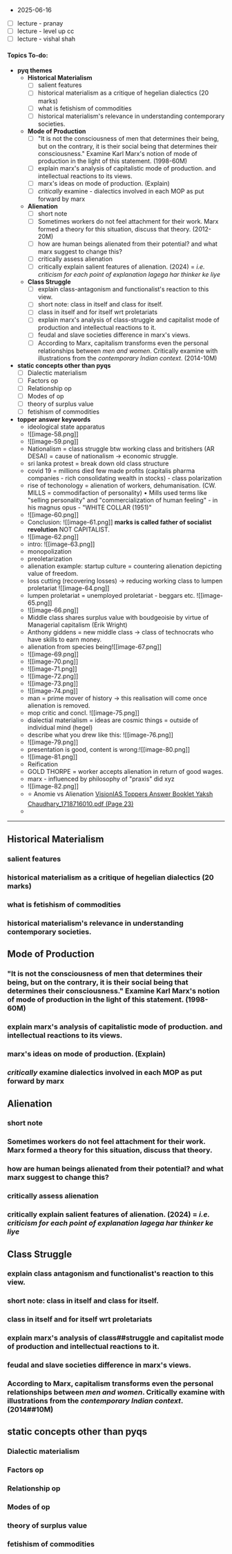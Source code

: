 * 2025-06-16

- [ ] lecture - pranay
- [ ] lecture - level up cc
- [ ] lecture - vishal shah
#### Topics To-do: 
- **pyq themes**
	- **Historical Materialism**
		- [ ] salient features
		- [ ] historical materialism as a critique of hegelian dialectics (20 marks)
		- [ ] what is fetishism of commodities 
		- [ ] historical materialism's relevance in understanding contemporary societies.
	- **Mode of Production**
		- [ ] "It is not the consciousness of men that determines their being, but on the contrary, it is their social being that determines their consciousness." Examine Karl Marx's notion of mode of production in the light of this statement. (1998-60M)
		- [ ] explain marx's analysis of capitalistic mode of production. and intellectual reactions to its views.
		- [ ] marx's ideas on mode of production. (Explain)
		- [ ] *critically* examine - dialectics involved in each MOP as put forward by marx
	- **Alienation** 
		- [ ] short note
		- [ ] Sometimes workers do not feel attachment for their work. Marx formed a theory for this situation, discuss that theory. (2012-20M)
		- [ ] how are human beings alienated from their potential? and what marx suggest to change this?
		- [ ] critically assess alienation
		- [ ] critically explain salient features of alienation. (2024) = *i.e. criticism for each point of explanation lagega har thinker ke liye* 
	- **Class Struggle**
		- [ ] explain class-antagonism and functionalist's reaction to this view.
		- [ ] short note: class in itself and class for itself.
		- [ ] class in itself and for itself wrt proletariats 
		- [ ] explain marx's analysis of class-struggle and capitalist mode of production and intellectual reactions to it. 
		- [ ] feudal and slave societies difference in marx's views.
		- [ ] According to Marx, capitalism transforms even the personal relationships between *men and women*. Critically examine with illustrations from the *contemporary Indian context*. (2014-10M)
- **static concepts other than pyqs**
	- [ ] Dialectic materialism
	- [ ] Factors op
	- [ ] Relationship op
	- [ ] Modes of op
	- [ ] theory of surplus value
	- [ ] fetishism of commodities 
- **topper answer keywords**
	- ideological state apparatus
	- ![[image-58.png]]
	- ![[image-59.png]]
	- Nationalism = class struggle btw working class and britishers (AR DESAI) = cause of nationalism -> economic struggle. 
	- sri lanka protest = break down old class structure
	- covid 19 = millions died few made profits (capitalis pharma companies - rich consolidating wealth in stocks) - class polarization 
	- rise of techonology = alienation of workers, dehumanisation. (CW. MILLS = commodifaction of personality) • Mills used terms like "selling personality" and "commercialization of human feeling" - in his magnus opus - "WHITE COLLAR (1951)"
	- ![[image-60.png]]
	- Conclusion: ![[image-61.png]] **marks is called father of socialist revolution** NOT CAPITALIST.
	-  ![[image-62.png]]
	- intro: ![[image-63.png]]
	- monopolization
	- preoletarization
	-  alienation example: startup culture = countering alienation depicting value of freedom.
	- loss cutting (recovering losses) -> reducing working class to lumpen proletariat ![[image-64.png]] 
	- lumpen proletariat = unemployed proletariat - beggars etc. ![[image-65.png]]
	- ![[image-66.png]]
	- Middle class shares surplus value with boudgeoisie by virtue of Managerial capitalism (Erik Wright)
	- Anthony giddens = new middle class → class of technocrats who have skills to earn money.
	- alienation from species being![[image-67.png]]
	- ![[image-69.png]]
	- ![[image-70.png]]
	- ![[image-71.png]]
	- ![[image-72.png]]
	- ![[image-73.png]]
	- ![[image-74.png]]
	- man = prime mover of history → this realisation will come once alienation is removed.
	- mop critic and concl. ![[image-75.png]]
	- dialectial materialism = ideas are cosmic things = outside of individual mind (hegel)
	- describe what you drew like this: ![[image-76.png]]
	- ![[image-79.png]]
	- presentation is good, content is wrong:![[image-80.png]]
	- ![[image-81.png]]
	- Reification
	- GOLD THORPE = worker accepts alienation in return of good wages.
	- marx - influenced by philosophy of "praxis" did xyz
	- ![[image-82.png]]
	- ⭐ Anomie vs Alienation [VisionIAS Toppers Answer Booklet Yaksh Chaudhary_1718716010.pdf (Page 23)](http://localhost:8080/open_pdf?file=C%3A%5CUsers%5CFO%5CDesktop%5CMaster%20Database%5CTopper%20Copies%5CSociology%5CSocio%20Answer%20Copies%20till%202023%20Mains%5CYaksh%20Chaudhary%20-%20Rank%20-%206%5Cyaksh%20chaudhary%5CVisionIAS%20Toppers%20Answer%20Booklet%20Yaksh%20Chaudhary_1718716010.pdf&page=23&term=Alienation)
	- 


---
## **Historical Materialism**
### salient features
### historical materialism as a critique of hegelian dialectics (20 marks)
### what is fetishism of commodities 
### historical materialism's relevance in understanding contemporary societies.
## **Mode of Production**
### "It is not the consciousness of men that determines their being, but on the contrary, it is their social being that determines their consciousness." Examine Karl Marx's notion of mode of production in the light of this statement. (1998-60M)
### explain marx's analysis of capitalistic mode of production. and intellectual reactions to its views.
### marx's ideas on mode of production. (Explain)
### *critically* examine dialectics involved in each MOP as put forward by marx
## **Alienation** 
### short note
### Sometimes workers do not feel attachment for their work. Marx formed a theory for this situation, discuss that theory. 
### how are human beings alienated from their potential? and what marx suggest to change this?
### critically assess alienation
### critically explain salient features of alienation. (2024) = *i.e. criticism for each point of explanation lagega har thinker ke liye* 
## **Class Struggle**
### explain class antagonism and functionalist's reaction to this view.
### short note: class in itself and class for itself.
### class in itself and for itself wrt proletariats 
### explain marx's analysis of class##struggle and capitalist mode of production and intellectual reactions to it. 
### feudal and slave societies difference in marx's views.
### According to Marx, capitalism transforms even the personal relationships between *men and women*. Critically examine with illustrations from the *contemporary Indian context*. (2014##10M)
## **static concepts other than pyqs**
### Dialectic materialism
### Factors op
### Relationship op
### Modes of op
### theory of surplus value
### fetishism of commodities 